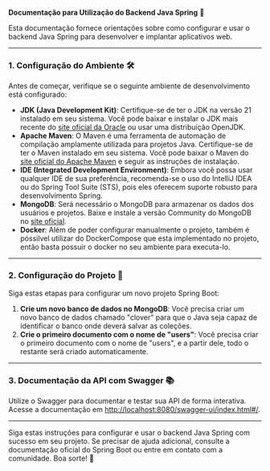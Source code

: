 **Documentação para Utilização do Backend Java Spring** 🌱

Esta documentação fornece orientações sobre como configurar e usar o backend Java Spring para desenvolver e implantar aplicativos web.

---

### 1. Configuração do Ambiente 🛠️

Antes de começar, verifique se o seguinte ambiente de desenvolvimento está configurado:

- **JDK (Java Development Kit)**: Certifique-se de ter o JDK na versão 21 instalado em seu sistema. Você pode baixar e instalar o JDK mais recente do [site oficial da Oracle](https://www.oracle.com/br/java/technologies/downloads/) ou usar uma distribuição OpenJDK.
- **Apache Maven**: O Maven é uma ferramenta de automação de compilação amplamente utilizada para projetos Java. Certifique-se de ter o Maven instalado em seu sistema. Você pode baixar o Maven do [site oficial do Apache Maven](https://maven.apache.org/download.cgi) e seguir as instruções de instalação.
- **IDE (Integrated Development Environment)**: Embora você possa usar qualquer IDE de sua preferência, recomenda-se o uso do IntelliJ IDEA ou do Spring Tool Suite (STS), pois eles oferecem suporte robusto para desenvolvimento Spring.
- **MongoDB**: Será necessário o MongoDB para armazenar os dados dos usuários e projetos. Baixe e instale a versão Community do MongoDB no [site oficial](https://www.mongodb.com/try/download/community).
- **Docker**: Além de poder configurar manualmente o projeto, também é póssilvel utilizar do DockerCompose que esta implementado no projeto, então basta possuir o docker no seu ambiente para executa-lo.

---

### 2. Configuração do Projeto 🚀

Siga estas etapas para configurar um novo projeto Spring Boot:

1. **Crie um novo banco de dados no MongoDB**: Você precisa criar um novo banco de dados chamado "clover" para que o Java seja capaz de identificar o banco onde deverá salvar as coleções.
2. **Crie o primeiro documento com o nome de "users"**: Você precisa criar o primeiro documento com o nome de "users", e a partir dele, todo o restante será criado automaticamente.

---

### 3. Documentação da API com Swagger 📚

Utilize o Swagger para documentar e testar sua API de forma interativa. Acesse a documentação em [http://localhost:8080/swagger-ui/index.html#/](http://localhost:8080/swagger-ui/index.html#/).

---

Siga estas instruções para configurar e usar o backend Java Spring com sucesso em seu projeto. Se precisar de ajuda adicional, consulte a documentação oficial do Spring Boot ou entre em contato com a comunidade. Boa sorte! 🌟
